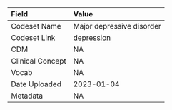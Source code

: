 |Field            |Value                     |
|:----------------|:-------------------------|
|Codeset Name     |Major depressive disorder |
|Codeset Link     |[depression](https://github.com/PEDSnet/Variable-Dictionary/blob/main/conditions/depression.csv)|
|CDM              |NA                        |
|Clinical Concept |NA                        |
|Vocab            |NA                        |
|Date Uploaded    |2023-01-04                |
|Metadata         |NA                        |
